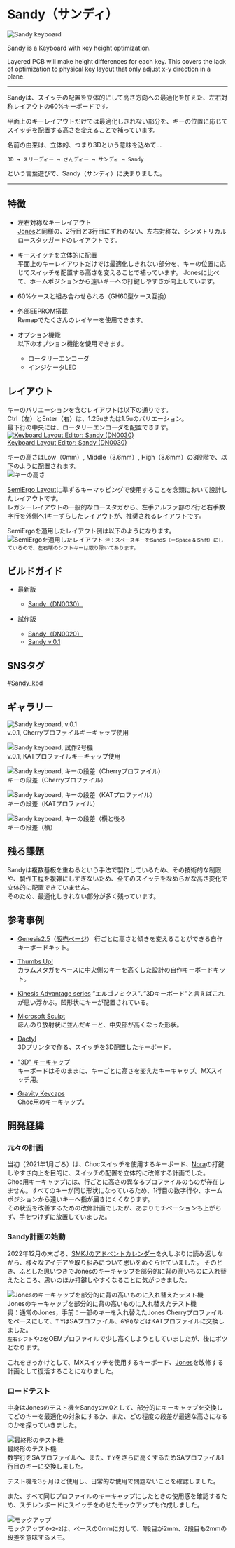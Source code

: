 # Sandy（サンディ）

![Sandy keyboard](/assets/README/DSC_7928.jpeg)  

Sandy is a Keyboard with key height optimization.

Layered PCB will make height differences for each key.
This covers the lack of optimization to physical key layout that only adjust x-y direction in a plane.

---

Sandyは、スイッチの配置を立体的にして高さ方向への最適化を加えた、左右対称レイアウトの60%キーボードです。  

平面上のキーレイアウトだけでは最適化しきれない部分を、キーの位置に応じてスイッチを配置する高さを変えることで補っています。

名前の由来は、立体的、つまり3Dという意味を込めて…

``` text
3D → スリーディー → さんディー → サンディ → Sandy
```

という言葉遊びで、Sandy（サンディ）に決まりました。

---

## 特徴

- 左右対称なキーレイアウト  
  [Jones](https://github.com/jpskenn/Jones)と同様の、2行目と3行目にずれのない、左右対称な、シンメトリカル ロースタッガードのレイアウトです。

- キースイッチを立体的に配置  
  平面上のキーレイアウトだけでは最適化しきれない部分を、キーの位置に応じてスイッチを配置する高さを変えることで補っています。
  Jonesに比べて、ホームポジションから遠いキーへの打鍵しやすさが向上しています。

- 60%ケースと組み合わせられる（GH60型ケース互換）

- 外部EEPROM搭載  
  Remapでたくさんのレイヤーを使用できます。

- オプション機能  
  以下のオプション機能を使用できます。

  - ロータリーエンコーダ
  - インジケータLED

## レイアウト

キーのバリエーションを含むレイアウトは以下の通りです。  
Ctrl（左）とEnter（右）は、1.25uまたは1.5uのバリエーション。  
最下行の中央には、ロータリーエンコーダを配置できます。
[![Keyboard Layout Editor: Sandy (DN0030)](/assets/README/layout.png)  
Keyboard Layout Editor: Sandy (DN0030)](http://www.keyboard-layout-editor.com/#/gists/c907e866d8f82b82a22b455e622b7301)

キーの高さはLow（0mm）, Middle（3.6mm）, High（8.6mm）の3段階で、以下のように配置されます。  
![キーの高さ](/assets/README/layout_height_map.png)

[SemiErgo Layout](https://github.com/mtei/SemiErgo_Layout)に準ずるキーマッピングで使用することを念頭において設計したレイアウトです。  
レガシーレイアウトの一般的なロースタガから、左手アルファ部のZ行と右手数字行を外側へ1キーずらしたレイアウトが、推奨されるレイアウトです。  

SemiErgoを適用したレイアウト例は以下のようになります。  
![SemiErgoを適用したレイアウト](/assets/README/layout_SemiErgo_based.png)
<small>注：スペースキーをSandS（＝Space & Shift）にしているので、左右端のシフトキーは取り除いてあります。</small>

## ビルドガイド

- 最新版
  - [Sandy（DN0030）](/docs/BuildGuide_DN0030.md)

- 試作版
  - [Sandy（DN0020）](/docs/BuildGuide_DN0020.md)
  - [Sandy v.0.1](/docs/BuildGuide_v0_1.md)

## SNSタグ

[#Sandy_kbd](https://twitter.com/search?q=%23Sandy_kbd)

## ギャラリー

![Sandy keyboard, v.0.1](/assets/README/DSC_7893.jpeg)  
v.0.1, Cherryプロファイルキーキャップ使用  

![Sandy keyboard, 試作2号機](/assets/README/DSC_7942.jpeg)  
v.0.1, KATプロファイルキーキャップ使用

![Sandy keyboard, キーの段差（Cherryプロファイル）](/assets/README/DSC_7902.jpeg)  
キーの段差（Cherryプロファイル）

![Sandy keyboard, キーの段差（KATプロファイル）](/assets/README/DSC_7936.jpeg)  
キーの段差（KATプロファイル）

![Sandy keyboard, キーの段差（横と後ろ](/assets/README/DSC_7943.jpeg)  
キーの段差（横）

## 残る課題

Sandyは複数基板を重ねるという手法で製作しているため、その技術的な制限や、製作工程を複雑にしすぎないため、全てのスイッチをなめらかな高さ変化で立体的に配置できていません。  
そのため、最適化しきれない部分が多く残っています。  

## 参考事例

- [Genesis2.5](https://github.com/sekigon-gonnoc/Genesis2.5-doc)（[販売ページ](https://booth.pm/ja/items/1308005)）
  行ごとに高さと傾きを変えることができる自作キーボードキット。  

- [Thumbs Up!](https://www.thumbsup.shop)  
  カラムスタガをベースに中央側のキーを高くした設計の自作キーボードキット。

- [Kinesis Advantage series](https://kinesis-ergo.com/products/#keyboards)
  ”エルゴノミクス”、”3Dキーボード”と言えばこれが思い浮かぶ。凹形状にキーが配置されている。

- [Microsoft Sculpt](https://www.microsoft.com/en/accessories/products/keyboards/sculpt-ergonomic-desktop)  
  ほんのり放射状に並んだキーと、中央部が高くなった形状。

- [Dactyl](https://github.com/adereth/dactyl-keyboard)  
  3Dプリンタで作る、スイッチを3D配置したキーボード。

- ["3D" キーキャップ](https://qiita.com/zk_phi/items/5680607118516413a0ba)  
  キーボードはそのままに、キーごとに高さを変えたキーキャップ。MXスイッチ用。

- [Gravity Keycaps](https://note.com/yfuku_/n/n1fbba2e8f44c)  
  Choc用のキーキャップ。

## 開発経緯

### 元々の計画

当初（2021年1月ごろ）は、Chocスイッチを使用するキーボード、[Nora](https://github.com/jpskenn/Nora)の打鍵しやすさ向上を目的に、スイッチの配置を立体的に改修する計画でした。  
Choc用キーキャップには、行ごとに高さの異なるプロファイルのものが存在しません。すべてのキーが同じ形状になっているため、1行目の数字行や、ホームポジションから遠いキーへ指が届きにくくなります。  
その状況を改善するための改修計画でしたが、あまりモチベーションも上がらず、手をつけずに放置していました。  

### Sandy計画の始動

2022年12月の末ごろ、[SMKJのアドベントカレンダー](https://scrapbox.io/self-made-kbds-ja/アドベントカレンダー)を久しぶりに読み返しながら、様々なアイデアや取り組みについて思いをめぐらせていました。
そのとき、ふとした思いつきでJonesのキーキャップを部分的に背の高いものに入れ替えたところ、思いのほか打鍵しやすくなることに気がつきました。  

![Jonesのキーキャップを部分的に背の高いものに入れ替えたテスト機](/assets/README/jones_key_height_test.jpeg)  
Jonesのキーキャップを部分的に背の高いものに入れ替えたテスト機  
奥：通常のJones，手前：一部のキーを入れ替えたJones
Cherryプロファイルをベースにして、`T` `Y`はSAプロファイル、`G`や`Q`などはKATプロファイルに交換しました。  
`左右シフト`や`Z`をOEMプロファイルで少し高くしようとしていましたが、後にボツとなります。

これをきっかけとして、MXスイッチを使用するキーボード、[Jones](https://github.com/jpskenn/Jones)を改修する計画として復活することになりました。  

### ロードテスト

中身はJonesのテスト機をSandyのv.0として、部分的にキーキャップを交換してどのキーを最適化の対象にするか、また、どの程度の段差が最適な高さになるのかを探っていきました。  

![最終形のテスト機](/assets/README/IMG_4914.jpeg)  
最終形のテスト機  
数字行をSAプロファイルへ、また、`T` `Y`をさらに高くするためSAプロファイル1行目のキーに交換しました。

テスト機を3ヶ月ほど使用し、日常的な使用で問題ないことを確認しました。

また、すべて同じプロファイルのキーキャップにしたときの使用感を確認するため、スチレンボードにスイッチをのせたモックアップも作成しました。

![モックアップ](/assets/README/IMG_4881.jpeg)  
モックアップ
`0+2+2`は、ベースの0mmに対して、1段目が2mm、2段目も2mmの段差を意味するメモ。
